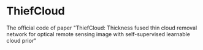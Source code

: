 # ThiefCloud
The official code of paper "ThiefCloud: Thickness fused thin cloud removal network for optical remote sensing image with self-supervised learnable cloud prior"
